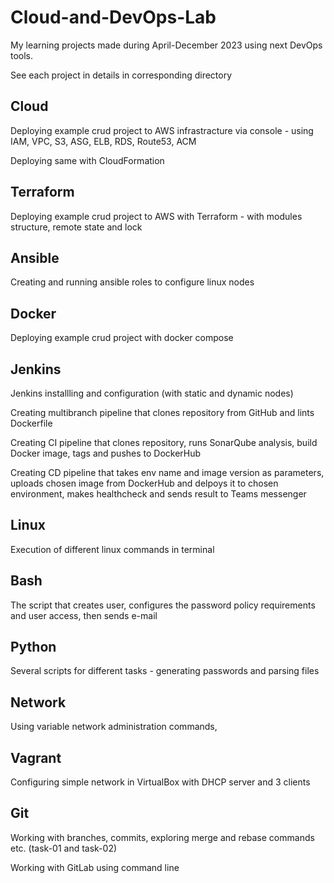 # Cloud-and-DevOps-Lab

My learning projects made during April-December 2023 using next DevOps tools. 

See each project in details in corresponding directory

## Cloud
Deploying example crud project to AWS infrastracture via console - using IAM, VPC, S3, ASG, ELB, RDS, Route53, ACM

Deploying same with CloudFormation

## Terraform
Deploying example crud project to AWS with Terraform - with modules structure, remote state and lock

## Ansible
Creating and running ansible roles to configure linux nodes

## Docker
Deploying example crud project with docker compose

## Jenkins
Jenkins installling and configuration (with static and dynamic nodes)

Creating multibranch pipeline that clones repository from GitHub and lints Dockerfile

Creating CI pipeline that clones repository, runs SonarQube analysis, build Docker image, tags and pushes to DockerHub

Creating CD pipeline that takes env name and image version as parameters, uploads chosen image from DockerHub and delpoys it to chosen environment, makes healthcheck and sends result to Teams messenger

## Linux
Execution of different linux commands in terminal

## Bash
The script that creates user, configures the password policy requirements and user access, then sends e-mail 

## Python
Several scripts for different tasks - generating passwords and parsing files

## Network
Using variable network administration commands, 

## Vagrant
Configuring simple network in VirtualBox with DHCP server and 3 clients

## Git
Working with branches, commits, exploring merge and rebase commands etc. (task-01 and task-02)

Working with GitLab using command line

